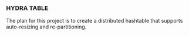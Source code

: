 ### HYDRA TABLE ###
The plan for this project is to create a distributed hashtable that supports auto-resizing and re-partitioning.